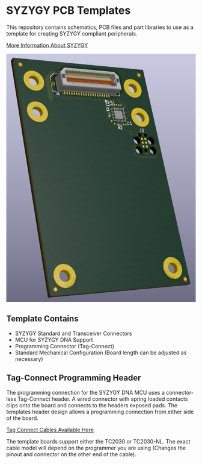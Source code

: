 # SYZYGY PCB Templates

This repository contains schematics, PCB files and part libraries to use as a template for creating SYZYGY compliant peripherals. 

[More Information About SYZYGY](https://syzygyfpga.io/)

![Board Example Image](KiCAD/SZG-TEMPLATE-STD/images/BoardBottom.PNG?raw=true)

## Template Contains

* SYZYGY Standard and Transceiver Connectors
* MCU for SYZYGY DNA Support
* Programming Connector (Tag-Connect)
* Standard Mechanical Configuration (Board length can be adjusted as necessary)

## Tag-Connect Programming Header

The programming connection for the SYZYGY DNA MCU uses a connector-less Tag-Connect header. A wired connector with spring loaded contacts clips onto the board and connects to the headers exposed pads. The templates header design allows a programming connection from either side of the board.

[Tag Connect Cables Available Here](https://www.tag-connect.com/)

The template boards support either the TC2030 or TC2030-NL. The exact cable model will depend on the programmer you are using (Changes the pinout and connector on the other end of the cable).